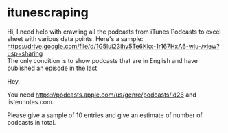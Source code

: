 # itunescraping
Hi, I need help with crawling all the podcasts from iTunes Podcasts to excel sheet with various data points. 
 Here's a sample: https://drive.google.com/file/d/1G5lui23ihy5Te6Kkx-1r167HxA6-wiu-/view?usp=sharing  
The only condition is to show podcasts that are in English and have published an episode in the last 

Hey,

You need https://podcasts.apple.com/us/genre/podcasts/id26 and listennotes.com.

Please give a sample of 10 entries and give an estimate of number of podcasts in total.
